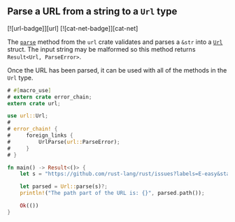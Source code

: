 ## Parse a URL from a string to a `Url` type

[![url-badge]][url] [![cat-net-badge]][cat-net]

The [`parse`] method from the `url` crate validates and parses a `&str` into a
[`Url`] struct. The input string may be malformed so this method returns
`Result<Url, ParseError>`.

Once the URL has been parsed, it can be used with all of the methods in the
`Url` type.

```rust
# #[macro_use]
# extern crate error_chain;
extern crate url;

use url::Url;
#
# error_chain! {
#     foreign_links {
#         UrlParse(url::ParseError);
#     }
# }

fn main() -> Result<()> {
    let s = "https://github.com/rust-lang/rust/issues?labels=E-easy&state=open";

    let parsed = Url::parse(s)?;
    println!("The path part of the URL is: {}", parsed.path());

    Ok(())
}
```

[`parse`]: https://docs.rs/url/*/url/struct.Url.html#method.parse
[`Url`]: https://docs.rs/url/*/url/struct.Url.html
